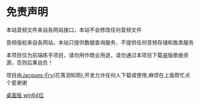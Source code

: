# 免责声明
本站音频文件来自各网站接口，本站不会修改任何音频文件

音频版权来自各网站，本站只提供数据查询服务，不提供任何音频存储和贩卖服务

本项目仅为前端练手项目，请勿用作商业用途，请勿通过本项目下载盗版歌曲资源，否则后果自负！

项目由[Jacques-Fry](https://github.com/Jacques-Fry)(花落泪知雨),开发允许任何人下载或使用,麻烦在上面帮忙点个星谢谢 

[桌面版 win64位](http://6s.net579.com:24630/file/zip/JacquesFry'Music.zip)
